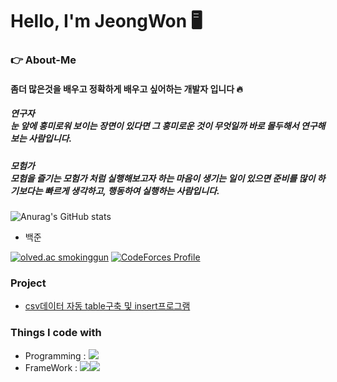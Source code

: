 # Hello, I'm JeongWon 🖥

### 👉 About-Me
#### 좀더 많은것을 배우고 정확하게 배우고 싶어하는 개발자 입니다 🔥

##### 연구자 <br> 눈 앞에 흥미로워 보이는 장면이 있다면 그 흥미로운 것이 무엇일까 바로 몰두해서 연구해 보는 사람입니다.
##### 모험가 <br> 모험을 즐기는 모험가 처럼 실행해보고자 하는 마음이 생기는 일이 있으면 준비를 많이 하기보다는 빠르게 생각하고, 행동하여 실행하는 사람입니다.


![Anurag's GitHub stats](https://github-readme-stats.vercel.app/api?username=PJO2004&show_icons=true&theme=radical)

- 백준


[![olved.ac smokinggun](http://mazassumnida.wtf/api/v2/generate_badge?boj=smokinggun)](https://solved.ac/smokinggun)
[![CodeForces Profile](https://cf.leed.at?id=25d38ab69a646dcbcc027e021e22f233)](https://codeforces.com/profile/smokinggun)

### Project
- [csv데이터 자동 table구축 및 insert프로그램](https://github.com/PJO2004/CSVfile_upload)

### Things I code with
- Programming : <img src="https://img.shields.io/badge/Python-3776AB?style=for-the-badge&logo=Python&logoColor=white">
- FrameWork : <img src="https://img.shields.io/badge/FastAPI-009688?style=for-the-badge&logo=Fastapi&logoColor=white"><img src="https://img.shields.io/badge/Pandas-150458?style=for-the-badge&logo=pandas&logoColor=white">
